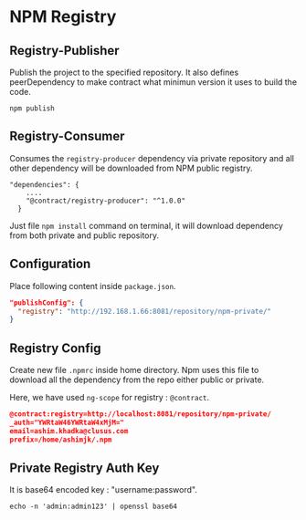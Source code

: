 # NPM Registry

## Registry-Publisher
Publish the project to the specified repository. It also defines
peerDependency to make contract what minimun version it uses to build
the code.
```
npm publish
```

## Registry-Consumer
Consumes the `registry-producer` dependency via private repository
and all other dependency will be downloaded from NPM public registry.
```
"dependencies": {
    ....
    "@contract/registry-producer": "^1.0.0"
  }
```

Just file `npm install` command on terminal, it will download dependency
from both private and public repository.

## Configuration
Place following content inside `package.json`.
```json
"publishConfig": {
  "registry": "http://192.168.1.66:8081/repository/npm-private/"
}
```

## Registry Config
Create new file `.npmrc` inside home directory.
Npm uses this file to download all the dependency from the repo either
public or private.

Here, we have used `ng-scope` for registry : `@contract`.

```json
@contract:registry=http://localhost:8081/repository/npm-private/
_auth="YWRtaW46YWRtaW4xMjM="
email=ashim.khadka@clusus.com
prefix=/home/ashimjk/.npm
```

## Private Registry Auth Key
It is base64 encoded key : "username:password".
```
echo -n 'admin:admin123' | openssl base64
```
